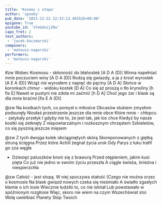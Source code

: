 ```yaml
---
title: 'Kosmos i stopa'
author: 'spooky'
pub_date: '2013-12-22 22:33:13.465526+00:00'
epigone: True
youtube_id: 'tFeGdnzj2Rw'
capo_fret: 2
text_authors:
 - 'jacek-kaczmarski'
composers:
 - 'mateusz-nagorski'
performers:
 - 'mateusz-nagorski'
---
```


#zw
Wobec Kosmosu - skłonność do błahostek [A D A (D)]
Winna napełniać mnie poczuciem winy [A D A (D)]
Rodzą się gwiazdy, a ja z krost wyrostek [A E A (D)]
Wciąż nie wyrosłem z napięć do pęciny [A D A]
Słońce w koronkach chmur - widoku kostek [D A]
Co się aż proszą o tło krynoliny [h fis E]
Nawet w pustyni nie zdoła mi zaćmić [h D A]
Choć jego żar i blask są dla mnie braćmi [fis E A (D)]

@zw
Na kostkach tych, co pomysł o miłostce
Obcasów stukiem zmysłom podsunęły
Niosłaś przestrzenie jeszcze dla mnie obce
Które mnie - chłopcu - zatykały przełyk
I gdyby nie to, że jest tak, jak los chce
Kiedyż by nasze kostki się zetknęły
Z niepowtarzalnym i rozkosznym chrzęstem
Szkieletów, co się pysznią jeszcze mięsem

@zw
Z tych dwojga kulek obciągniętych skórą
Skomponowanych z giętką struną ścięgna
Przez które Achill żegnał życia urok
Gdy Parys z łuku trafił go zza węgła
- Dziesięć paluszków broni się z brawurą
Przed otępieniem, jakim kusi pięta
Co już nie jedno w swoim życiu przeszła
A ciągle świeża, śnieżna i niespierzchła

@zw
Całość - jest stopą. W niej spoczywa stałość
(Czego nie można orzec o kosmosie
Na blask gwiazd nowych czeka się nieśmiało
A światło zgasłych kłamie o ich losie
Wiecznie łudziło to, co nie istniał
Lub powstawało w spóźnionym rozgłosie
Więc, skoro nie wiem na czym Wszechświat stoi
Wolę uwielbiać Planety Stóp Twoich